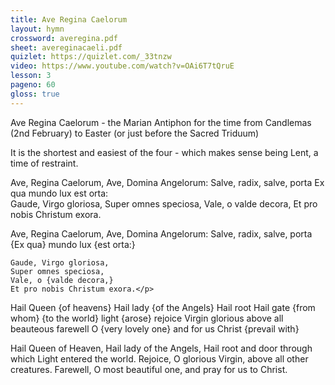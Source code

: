```yaml
---
title: Ave Regina Caelorum
layout: hymn
crossword: averegina.pdf
sheet: avereginacaeli.pdf
quizlet: https://quizlet.com/_33tnzw
video: https://www.youtube.com/watch?v=OAi6T7tQruE
lesson: 3
pageno: 60
gloss: true
---
```


Ave Regina Caelorum - the Marian Antiphon for the time from Candlemas (2nd February) to Easter (or just before the Sacred Triduum)

It is the shortest and easiest of the four - which makes sense being Lent, a time of restraint.

<div data-gloss>
<p>
    Ave, Regina Caelorum,
    Ave, Domina Angelorum:
    Salve, radix, salve, porta
Ex qua mundo lux est orta:
<br>
    Gaude, Virgo gloriosa,
    Super omnes speciosa,
    Vale, o valde decora,
    Et pro nobis Christum exora. </p>
<p>    Ave, Regina Caelorum,
    Ave, Domina Angelorum:
    Salve, radix, salve, porta
    {Ex qua} mundo lux {est orta:}

    Gaude, Virgo gloriosa,
    Super omnes speciosa,
    Vale, o {valde decora,}
    Et pro nobis Christum exora.</p>
<p>Hail Queen {of heavens} Hail lady {of the Angels} Hail root Hail gate {from whom} {to the world} light {arose} rejoice Virgin glorious above all beauteous farewell O {very lovely one} and for us Christ {prevail with}</p>
<p>Hail Queen of Heaven, Hail lady of the Angels, Hail root and door through which Light entered the world. Rejoice, O glorious Virgin, above all other creatures. Farewell, O most beautiful one, and pray for us to Christ.</p>
</div>

